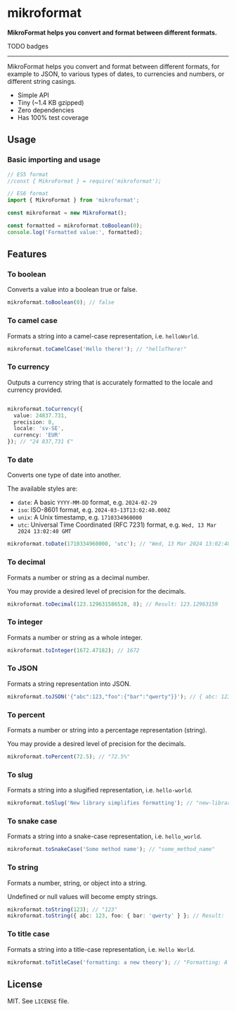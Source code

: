 # mikroformat

**MikroFormat helps you convert and format between different formats.**

TODO badges

---

MikroFormat helps you convert and format between different formats, for example to JSON, to various types of dates, to currencies and numbers, or different string casings.

- Simple API
- Tiny (~1.4 KB gzipped)
- Zero dependencies
- Has 100% test coverage

## Usage

### Basic importing and usage

```typescript
// ES5 format
//const { MikroFormat } = require('mikroformat');

// ES6 format
import { MikroFormat } from 'mikroformat';

const mikroformat = new MikroFormat();

const formatted = mikroformat.toBoolean(0);
console.log('Formatted value:', formatted);
```

## Features

### To boolean

Converts a value into a boolean true or false.

```typescript
mikroformat.toBoolean(0); // false
```

### To camel case

Formats a string into a camel-case representation, i.e. `helloWorld`.

```typescript
mikroformat.toCamelCase('Hello there!'); // "helloThere!"
```

### To currency

Outputs a currency string that is accurately formatted to the locale and currency provided.

```typescript

mikroformat.toCurrency({
  value: 24837.731,
  precision: 8,
  locale: 'sv-SE',
  currency: 'EUR'
}); // "24 837,731 €"
```

### To date

Converts one type of date into another.

The available styles are:

- `date`: A basic `YYYY-MM-DD` format, e.g. `2024-02-29`
- `iso`: ISO-8601 format, e.g. `2024-03-13T13:02:40.000Z`
- `unix`: A Unix timestamp, e.g. `1710334960000`
- `utc`: Universal Time Coordinated (RFC 7231) format, e.g. `Wed, 13 Mar 2024 13:02:40 GMT`

```typescript
mikroformat.toDate(1710334960000, 'utc'); // "Wed, 13 Mar 2024 13:02:40 GMT"
```

### To decimal

Formats a number or string as a decimal number.

You may provide a desired level of precision for the decimals.

```typescript
mikroformat.toDecimal(123.129631586528, 8); // Result: 123.12963159
```

### To integer

Formats a number or string as a whole integer.

```typescript
mikroformat.toInteger(1672.47182); // 1672
```

### To JSON

Formats a string representation into JSON.

```typescript
mikroformat.toJSON('{"abc":123,"foo":{"bar":"qwerty"}}'); // { abc: 123, foo: { bar: 'qwerty' } }
```

### To percent

Formats a number or string into a percentage representation (string).

You may provide a desired level of precision for the decimals.

```typescript
mikroformat.toPercent(72.5); // "72.5%"
```

### To slug

Formats a string into a slugified representation, i.e. `hello-world`.

```typescript
mikroformat.toSlug('New library simplifies formatting'); // "new-library-simplifies-formatting"
```

### To snake case

Formats a string into a snake-case representation, i.e. `hello_world`.

```typescript
mikroformat.toSnakeCase('Some method name'); // "some_method_name"
```

### To string

Formats a number, string, or object into a string.

Undefined or null values will become empty strings.

```typescript
mikroformat.toString(123); // "123"
mikroformat.toString({ abc: 123, foo: { bar: 'qwerty' } }; // Result: '{"abc":123,"foo":{"bar":"qwerty"}}'
```

### To title case

Formats a string into a title-case representation, i.e. `Hello World`.

```typescript
mikroformat.toTitleCase('formatting: a new theory'); // "Formatting: A New Theory"
```

## License

MIT. See `LICENSE` file.
